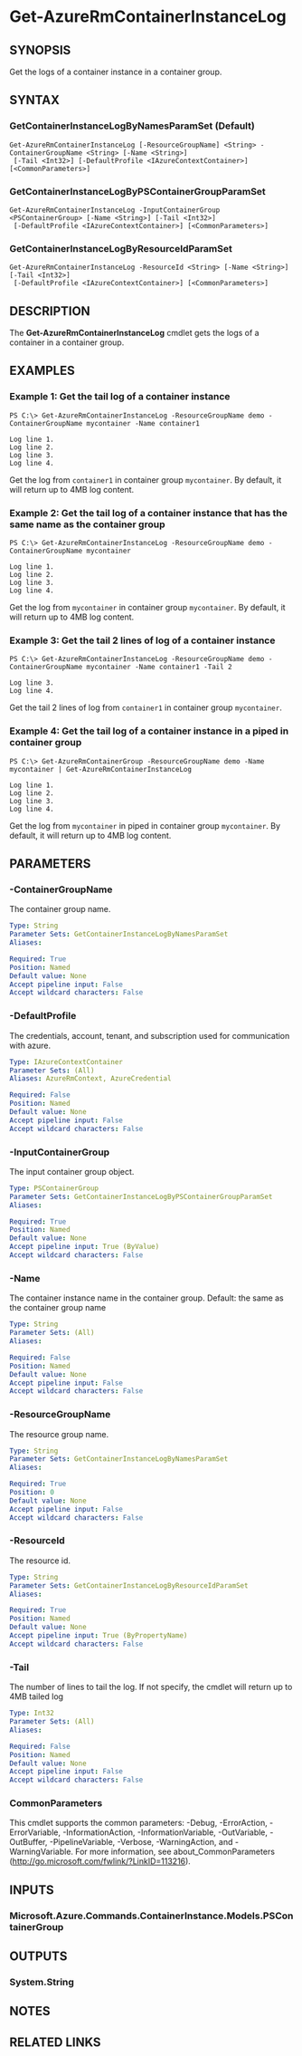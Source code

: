 ﻿---
external help file: Microsoft.Azure.Commands.ContainerInstance.dll-Help.xml
Module Name: AzureRM
online version: https://docs.microsoft.com/en-us/powershell/module/azurerm.containerinstance/get-azurermcontainerinstancelog
schema: 2.0.0
---

# Get-AzureRmContainerInstanceLog

## SYNOPSIS
Get the logs of a container instance in a container group.

## SYNTAX

### GetContainerInstanceLogByNamesParamSet (Default)
```
Get-AzureRmContainerInstanceLog [-ResourceGroupName] <String> -ContainerGroupName <String> [-Name <String>]
 [-Tail <Int32>] [-DefaultProfile <IAzureContextContainer>] [<CommonParameters>]
```

### GetContainerInstanceLogByPSContainerGroupParamSet
```
Get-AzureRmContainerInstanceLog -InputContainerGroup <PSContainerGroup> [-Name <String>] [-Tail <Int32>]
 [-DefaultProfile <IAzureContextContainer>] [<CommonParameters>]
```

### GetContainerInstanceLogByResourceIdParamSet
```
Get-AzureRmContainerInstanceLog -ResourceId <String> [-Name <String>] [-Tail <Int32>]
 [-DefaultProfile <IAzureContextContainer>] [<CommonParameters>]
```

## DESCRIPTION
The **Get-AzureRmContainerInstanceLog** cmdlet gets the logs of a container in a container group.

## EXAMPLES

### Example 1: Get the tail log of a container instance
```
PS C:\> Get-AzureRmContainerInstanceLog -ResourceGroupName demo -ContainerGroupName mycontainer -Name container1

Log line 1.
Log line 2.
Log line 3.
Log line 4.
```

Get the log from `container1` in container group `mycontainer`. By default, it will return up to 4MB log content.

### Example 2: Get the tail log of a container instance that has the same name as the container group
```
PS C:\> Get-AzureRmContainerInstanceLog -ResourceGroupName demo -ContainerGroupName mycontainer

Log line 1.
Log line 2.
Log line 3.
Log line 4.
```

Get the log from `mycontainer` in container group `mycontainer`. By default, it will return up to 4MB log content.

### Example 3: Get the tail 2 lines of log of a container instance
```
PS C:\> Get-AzureRmContainerInstanceLog -ResourceGroupName demo -ContainerGroupName mycontainer -Name container1 -Tail 2

Log line 3.
Log line 4.
```

Get the tail 2 lines of log from `container1` in container group `mycontainer`.

### Example 4: Get the tail log of a container instance in a piped in container group
```
PS C:\> Get-AzureRmContainerGroup -ResourceGroupName demo -Name mycontainer | Get-AzureRmContainerInstanceLog

Log line 1.
Log line 2.
Log line 3.
Log line 4.
```

Get the log from `mycontainer` in piped in container group `mycontainer`. By default, it will return up to 4MB log content.

## PARAMETERS

### -ContainerGroupName
The container group name.

```yaml
Type: String
Parameter Sets: GetContainerInstanceLogByNamesParamSet
Aliases: 

Required: True
Position: Named
Default value: None
Accept pipeline input: False
Accept wildcard characters: False
```

### -DefaultProfile
The credentials, account, tenant, and subscription used for communication with azure.

```yaml
Type: IAzureContextContainer
Parameter Sets: (All)
Aliases: AzureRmContext, AzureCredential

Required: False
Position: Named
Default value: None
Accept pipeline input: False
Accept wildcard characters: False
```

### -InputContainerGroup
The input container group object.

```yaml
Type: PSContainerGroup
Parameter Sets: GetContainerInstanceLogByPSContainerGroupParamSet
Aliases: 

Required: True
Position: Named
Default value: None
Accept pipeline input: True (ByValue)
Accept wildcard characters: False
```

### -Name
The container instance name in the container group.
Default: the same as the container group name

```yaml
Type: String
Parameter Sets: (All)
Aliases: 

Required: False
Position: Named
Default value: None
Accept pipeline input: False
Accept wildcard characters: False
```

### -ResourceGroupName
The resource group name.

```yaml
Type: String
Parameter Sets: GetContainerInstanceLogByNamesParamSet
Aliases: 

Required: True
Position: 0
Default value: None
Accept pipeline input: False
Accept wildcard characters: False
```

### -ResourceId
The resource id.

```yaml
Type: String
Parameter Sets: GetContainerInstanceLogByResourceIdParamSet
Aliases: 

Required: True
Position: Named
Default value: None
Accept pipeline input: True (ByPropertyName)
Accept wildcard characters: False
```

### -Tail
The number of lines to tail the log.
If not specify, the cmdlet will return up to 4MB tailed log

```yaml
Type: Int32
Parameter Sets: (All)
Aliases: 

Required: False
Position: Named
Default value: None
Accept pipeline input: False
Accept wildcard characters: False
```

### CommonParameters
This cmdlet supports the common parameters: -Debug, -ErrorAction, -ErrorVariable, -InformationAction, -InformationVariable, -OutVariable, -OutBuffer, -PipelineVariable, -Verbose, -WarningAction, and -WarningVariable. For more information, see about_CommonParameters (http://go.microsoft.com/fwlink/?LinkID=113216).

## INPUTS

### Microsoft.Azure.Commands.ContainerInstance.Models.PSContainerGroup

## OUTPUTS

### System.String

## NOTES

## RELATED LINKS

